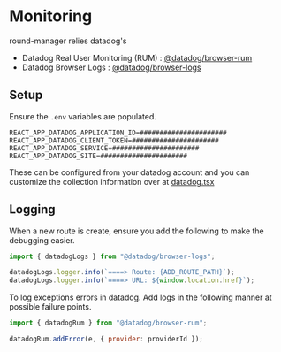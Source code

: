 # Monitoring

round-manager relies datadog's

- Datadog Real User Monitoring (RUM) : [@datadog/browser-rum](https://www.npmjs.com/package/@datadog/browser-rum)
- Datadog Browser Logs : [@datadog/browser-logs](https://www.npmjs.com/package/@datadog/browser-logs)

## Setup

Ensure the `.env` variables are populated.

```
REACT_APP_DATADOG_APPLICATION_ID=######################
REACT_APP_DATADOG_CLIENT_TOKEN=######################
REACT_APP_DATADOG_SERVICE=######################
REACT_APP_DATADOG_SITE=######################
```

These can be configured from your datadog account and you can customize the collection information over at [datadog.tsx](../src/datadog.tsx)

## Logging

When a new route is create, ensure you add the following to make the debugging easier.

```javascript
import { datadogLogs } from "@datadog/browser-logs";

datadogLogs.logger.info(`====> Route: {ADD_ROUTE_PATH}`);
datadogLogs.logger.info(`====> URL: ${window.location.href}`);
```

To log exceptions errors in datadog. Add logs in the following manner at possible failure points.

```javascript
import { datadogRum } from "@datadog/browser-rum";

datadogRum.addError(e, { provider: providerId });
```
